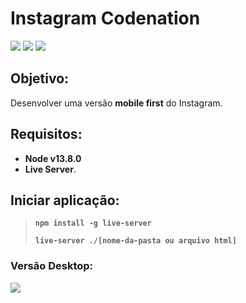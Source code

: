 # Instagram Codenation

  <img src="https://img.shields.io/badge/-HTML5-blue" />
  <img src="https://img.shields.io/badge/-CSS3-pink" />
  <img src="https://img.shields.io/badge/-BEM%20CSS-salmon" />

  
## Objetivo:
Desenvolver uma versão **mobile first** do Instagram.

## Requisitos:
* **Node v13.8.0** 
* **Live Server**.
​  
## Iniciar aplicação:
> **`npm install -g live-server`**  
> 
> **`live-server ./[nome-da-pasta ou arquivo html]`**


### Versão Desktop:
![](https://codenation-challenges.s3-us-west-1.amazonaws.com/react-12/screenshot-aula-02-desktop.jpg)
